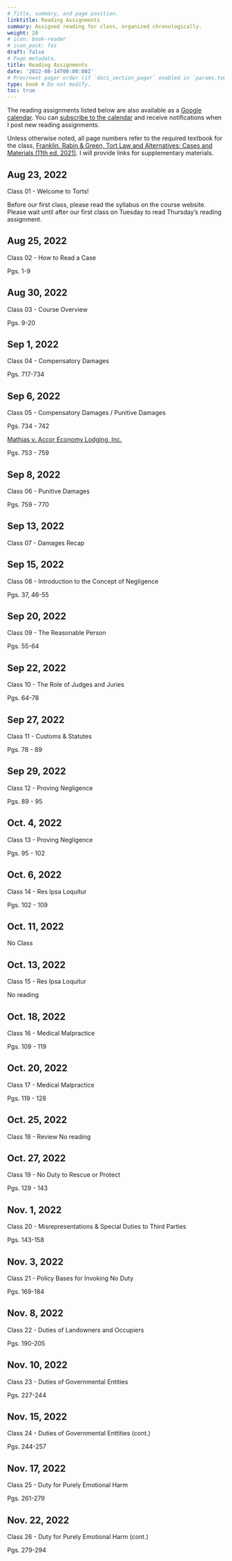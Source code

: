 ```yaml
---
# Title, summary, and page position.
linktitle: Reading Assignments
summary: Assigned reading for class, organized chronologically.
weight: 20
# icon: book-reader
# icon_pack: fas
draft: false
# Page metadata.
title: Reading Assignments
date: '2022-08-14T00:00:00Z'
# Prev/next pager order (if `docs_section_pager` enabled in `params.toml`)
type: book # Do not modify.
toc: true
---
```


The reading assignments listed below are also available as a [Google calendar](https://calendar.google.com/calendar/embed?src=vtu22g9khnc4acg3plvuaarptc%40group.calendar.google.com&ctz=America%2FLos_Angeles). You can [subscribe to the calendar](https://calendar.google.com/calendar/u/5?cid=dnR1MjJnOWtobmM0YWNnM3BsdnVhYXJwdGNAZ3JvdXAuY2FsZW5kYXIuZ29vZ2xlLmNvbQ) and receive notifications when I post new reading assignments.

Unless otherwise noted, all page numbers refer to the required textbook for the class, [Franklin, Rabin & Green, Tort Law and Alternatives: Cases and Materials (11th ed. 2021)](https://www.westacademic.com/Franklin-Rabin-Green-and-Geistfelds-Tort-Law-and-Alternatives-Cases-and-Materials-11th-9781647084899). I will provide links for supplementary materials.

## Aug 23, 2022

Class 01 - Welcome to Torts!

Before our first class, please read the syllabus on the course website. 
Please wait until after our first class on Tuesday to read Thursday’s reading assignment.


## Aug 25, 2022

Class 02 - How to Read a Case

Pgs. 1-9

## Aug 30, 2022

Class 03 - Course Overview

Pgs. 9-20

## Sep 1, 2022

Class 04 - Compensatory Damages

Pgs. 717-734

## Sep 6, 2022

Class 05 - Compensatory Damages / Punitive Damages

Pgs. 734 - 742

[Mathias v. Accor Economy Lodging, Inc.](../../torts-material/readings/mathias.pdf)

Pgs. 753 - 759



## Sep 8, 2022

Class 06 - Punitive Damages

Pgs. 759 - 770

## Sep 13, 2022

Class 07 - Damages Recap

## Sep 15, 2022

Class 08 - Introduction to the Concept of Negligence

Pgs. 37, 46-55


## Sep 20, 2022

Class 09 - The Reasonable Person

Pgs. 55-64

## Sep 22, 2022

Class 10 - The Role of Judges and Juries

Pgs. 64-78

## Sep 27, 2022

Class 11 - Customs & Statutes

Pgs. 78 - 89

## Sep 29, 2022

Class 12 - Proving Negligence

Pgs. 89 - 95

## Oct. 4, 2022

Class 13 - Proving Negligence

Pgs. 95 - 102

## Oct. 6, 2022

Class 14 - Res Ipsa Loquitur

Pgs. 102 - 109

## Oct. 11, 2022

No Class

## Oct. 13, 2022

Class 15 - Res Ipsa Loquitur

No reading

## Oct. 18, 2022

Class 16 - Medical Malpractice

Pgs. 109 - 119

## Oct. 20, 2022

Class 17 - Medical Malpractice

Pgs. 119 - 128

## Oct. 25, 2022
Class 18 - Review
No reading

## Oct. 27, 2022

Class 19 - No Duty to Rescue or Protect

Pgs. 129 - 143

## Nov. 1, 2022

Class 20 - Misrepresentations & Special Duties to Third Parties 

Pgs. 143-158

## Nov. 3, 2022

Class 21 - Policy Bases for Invoking No Duty 

Pgs. 169-184

## Nov. 8, 2022

Class 22 - Duties of Landowners and Occupiers 

Pgs. 190-205

## Nov. 10, 2022

Class 23 - Duties of Governmental Entities 

Pgs. 227-244

## Nov. 15, 2022

Class 24 - Duties of Governmental Enttities (cont.) 

Pgs. 244-257

## Nov. 17, 2022

Class 25 - Duty for Purely Emotional Harm 

Pgs. 261-279

## Nov. 22, 2022

Class 26 - Duty for Purely Emotional Harm (cont.) 

Pgs. 279-294